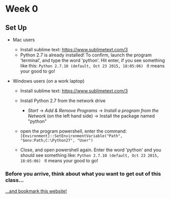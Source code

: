 # Week 0

## Set Up

- Mac users
    - Install sublime text: https://www.sublimetext.com/3
	- Python 2.7 is already installed! To confirm, launch the program 'terminal', and type the word 'python'. Hit enter, if you see something like this:
    `Python 2.7.10 (default, Oct 23 2015, 18:05:06) ` it means your good to go!  

- Windows users (on a work laptop)

    - Install sublime text: https://www.sublimetext.com/3
    - Install Python 2.7 from the network drive
        - *Start* ->
          *Add & Remove Programs* -> 
          *Install a program from the Network* (on the left hand side) ->
          Install the package named "python"

    - open the program powershell, enter the command: `[Environment]::SetEnvironmentVariable("Path", "$env:Path;C:\Python27", "User")`
    - Close, and open powershell again. Enter the word 'python' and you should see something like:
    `Python 2.7.10 (default, Oct 23 2015, 18:05:06) ` it means your good to go!  
  
### Before you arrive, think about what you want to get out of this class...

[...and bookmark this website!](http://learnpythonthehardway.org/book/)
